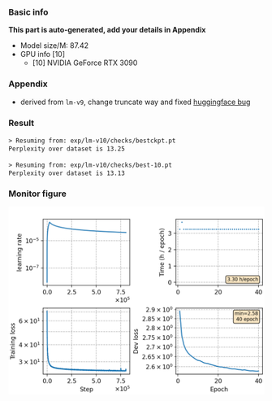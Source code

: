 ### Basic info

**This part is auto-generated, add your details in Appendix**

* Model size/M: 87.42
* GPU info \[10\]
  * \[10\] NVIDIA GeForce RTX 3090

### Appendix

* derived from `lm-v9`, change truncate way and fixed [huggingface bug](https://github.com/huggingface/transformers/issues/15199)

### Result
```
> Resuming from: exp/lm-v10/checks/bestckpt.pt
Perplexity over dataset is 13.25

> Resuming from: exp/lm-v10/checks/best-10.pt
Perplexity over dataset is 13.13
```

### Monitor figure
![monitor](./monitor.png)
